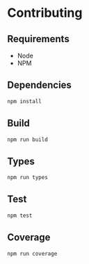 # Contributing

## Requirements

- Node
- NPM

## Dependencies

```bash
npm install
```

## Build

```bash
npm run build
```

## Types

```bash
npm run types
```

## Test 

```bash
npm test
```

## Coverage

```bash
npm run coverage
```
